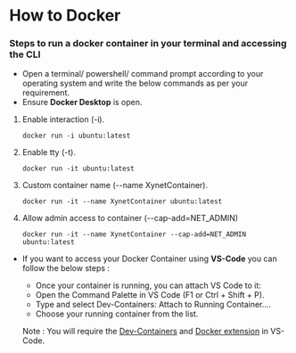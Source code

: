# How to Docker 

### Steps to run a docker container in your terminal and accessing the CLI

* Open a terminal/ powershell/ command prompt according to your operating system and write the below commands as per your requirement. 
* Ensure <b>Docker Desktop</b> is open.

1) Enable interaction (-i).
    ```
    docker run -i ubuntu:latest
    ```

2) Enable tty (-t).
    ```
    docker run -it ubuntu:latest
    ```

3) Custom container name (--name XynetContainer).
    ```
    docker run -it --name XynetContainer ubuntu:latest
    ```

4) Allow admin access to container (--cap-add=NET_ADMIN)
    ```
    docker run -it --name XynetContainer --cap-add=NET_ADMIN ubuntu:latest
    ```

* If you want to access your Docker Container using <b>VS-Code</b> you can follow the below steps : 

    * Once your container is running, you can attach VS Code to it:
    * Open the Command Palette in VS Code (F1 or Ctrl + Shift + P).
    * Type and select Dev-Containers: Attach to Running Container....
    * Choose your running container from the list.

    Note : You will require the [Dev-Containers](https://marketplace.visualstudio.com/items?itemName=ms-vscode-remote.remote-containers) and [Docker extension](https://marketplace.visualstudio.com/items?itemName=ms-azuretools.vscode-docker) in VS-Code.

    